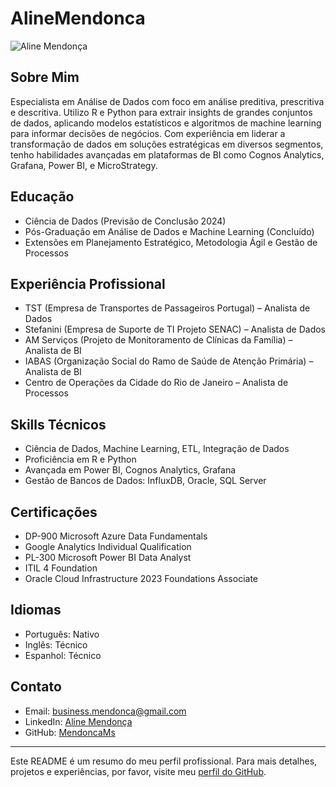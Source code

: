 # AlineMendonca

![Aline Mendonça]([link-para-sua-imagem.jpg](https://github.com/MendoncaMs/AlineMendonca/blob/main/DALL%C2%B7E%202024-02-11%2013.00.39%20-%20Create%20a%20pixel%20art%20caricature%20of%20a%20young%20woman%20with%20long%20hair%2C%20based%20on%20the%20reference%20photo%20provided.%20The%20caricature%20should%20capture%20the%20subject's%20gene.webp)) <!-- Substitua com o link correto da imagem -->

## Sobre Mim
Especialista em Análise de Dados com foco em análise preditiva, prescritiva e descritiva. Utilizo R e Python para extrair insights de grandes conjuntos de dados, aplicando modelos estatísticos e algoritmos de machine learning para informar decisões de negócios. Com experiência em liderar a transformação de dados em soluções estratégicas em diversos segmentos, tenho habilidades avançadas em plataformas de BI como Cognos Analytics, Grafana, Power BI, e MicroStrategy.

## Educação
- Ciência de Dados (Previsão de Conclusão 2024)
- Pós-Graduação em Análise de Dados e Machine Learning (Concluído)
- Extensões em Planejamento Estratégico, Metodologia Ágil e Gestão de Processos

## Experiência Profissional
- TST (Empresa de Transportes de Passageiros Portugal) – Analista de Dados
- Stefanini (Empresa de Suporte de TI Projeto SENAC) – Analista de Dados
- AM Serviços (Projeto de Monitoramento de Clínicas da Família) – Analista de BI
- IABAS (Organização Social do Ramo de Saúde de Atenção Primária) – Analista de BI
- Centro de Operações da Cidade do Rio de Janeiro – Analista de Processos

## Skills Técnicos
- Ciência de Dados, Machine Learning, ETL, Integração de Dados
- Proficiência em R e Python
- Avançada em Power BI, Cognos Analytics, Grafana
- Gestão de Bancos de Dados: InfluxDB, Oracle, SQL Server

## Certificações
- DP-900 Microsoft Azure Data Fundamentals
- Google Analytics Individual Qualification
- PL-300 Microsoft Power BI Data Analyst
- ITIL 4 Foundation
- Oracle Cloud Infrastructure 2023 Foundations Associate

## Idiomas
- Português: Nativo
- Inglês: Técnico
- Espanhol: Técnico

## Contato
- Email: business.mendonca@gmail.com
- LinkedIn: [Aline Mendonça](https://www.linkedin.com/in/aline-m-78164a157/)
- GitHub: [MendoncaMs](https://github.com/MendoncaMs/AlineMendonca/blob/main/README.md)

---

Este README é um resumo do meu perfil profissional. Para mais detalhes, projetos e experiências, por favor, visite meu [perfil do GitHub](https://github.com/MendoncaMs).
